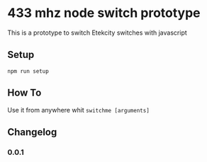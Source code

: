 # 433 mhz node switch prototype
This is a prototype to switch Etekcity switches with javascript

## Setup
`npm run setup`

## How To
Use it from anywhere whit `switchme [arguments]`

## Changelog

### 0.0.1
